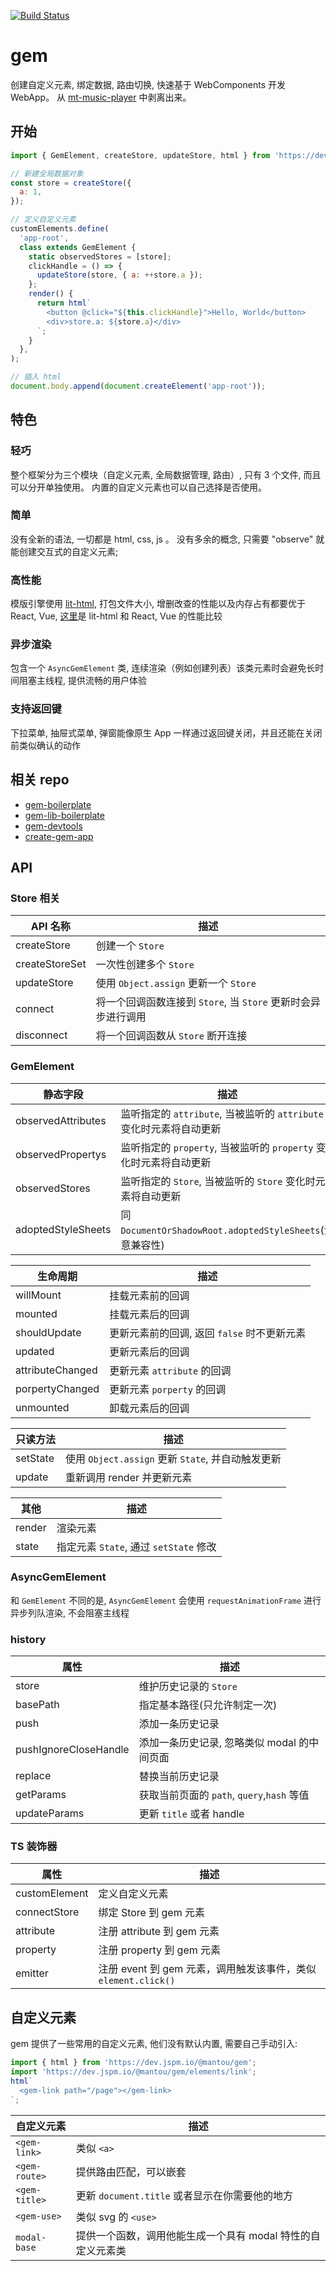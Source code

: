 [![Build Status](https://travis-ci.org/mantou132/gem.svg?branch=master)](https://travis-ci.org/mantou132/gem)

# gem

创建自定义元素, 绑定数据, 路由切换, 快速基于 WebComponents 开发 WebApp。
从 [mt-music-player](https://github.com/mantou132/mt-music-player) 中剥离出来。

## 开始

```js
import { GemElement, createStore, updateStore, html } from 'https://dev.jspm.io/@mantou/gem';

// 新建全局数据对象
const store = createStore({
  a: 1,
});

// 定义自定义元素
customElements.define(
  'app-root',
  class extends GemElement {
    static observedStores = [store];
    clickHandle = () => {
      updateStore(store, { a: ++store.a });
    };
    render() {
      return html`
        <button @click="${this.clickHandle}">Hello, World</button>
        <div>store.a: ${store.a}</div>
      `;
    }
  },
);

// 插入 html
document.body.append(document.createElement('app-root'));
```

## 特色

### 轻巧

整个框架分为三个模块（自定义元素, 全局数据管理, 路由）, 只有 3 个文件, 而且可以分开单独使用。
内置的自定义元素也可以自己选择是否使用。

### 简单

没有全新的语法, 一切都是 html, css, js 。
没有多余的概念, 只需要 "observe" 就能创建交互式的自定义元素;

### 高性能

模版引擎使用 [lit-html](https://github.com/Polymer/lit-html),
打包文件大小, 增删改查的性能以及内存占有都要优于 React, Vue,
[这里](https://rawgit.com/krausest/js-framework-benchmark/master/webdriver-ts-results/table.html)是 lit-html 和 React, Vue 的性能比较

### 异步渲染

包含一个 `AsyncGemElement` 类, 连续渲染（例如创建列表）该类元素时会避免长时间阻塞主线程, 提供流畅的用户体验

### 支持返回键

下拉菜单, 抽屉式菜单, 弹窗能像原生 App 一样通过返回键关闭，并且还能在关闭前类似确认的动作

## 相关 repo

- [gem-boilerplate](https://github.com/mantou132/gem-boilerplate)
- [gem-lib-boilerplate](https://github.com/mantou132/gem-lib-boilerplate)
- [gem-devtools](https://github.com/mantou132/gem-devtools)
- [create-gem-app](https://github.com/mantou132/create-gem-app)

## API

### Store 相关

| API 名称       | 描述                                                          |
| -------------- | ------------------------------------------------------------- |
| createStore    | 创建一个 `Store`                                              |
| createStoreSet | 一次性创建多个 `Store`                                        |
| updateStore    | 使用 `Object.assign` 更新一个 `Store`                         |
| connect        | 将一个回调函数连接到 `Store`, 当 `Store` 更新时会异步进行调用 |
| disconnect     | 将一个回调函数从 `Store` 断开连接                             |

### GemElement

| 静态字段           | 描述                                                                |
| ------------------ | ------------------------------------------------------------------- |
| observedAttributes | 监听指定的 `attribute`, 当被监听的 `attribute` 变化时元素将自动更新 |
| observedPropertys  | 监听指定的 `property`, 当被监听的 `property` 变化时元素将自动更新   |
| observedStores     | 监听指定的 `Store`, 当被监听的 `Store` 变化时元素将自动更新         |
| adoptedStyleSheets | 同 `DocumentOrShadowRoot.adoptedStyleSheets`(注意兼容性)            |

| 生命周期         | 描述                                        |
| ---------------- | ------------------------------------------- |
| willMount        | 挂载元素前的回调                            |
| mounted          | 挂载元素后的回调                            |
| shouldUpdate     | 更新元素前的回调, 返回 `false` 时不更新元素 |
| updated          | 更新元素后的回调                            |
| attributeChanged | 更新元素 `attribute` 的回调                 |
| porpertyChanged  | 更新元素 `porperty` 的回调                  |
| unmounted        | 卸载元素后的回调                            |

| 只读方法 | 描述                                              |
| -------- | ------------------------------------------------- |
| setState | 使用 `Object.assign` 更新 `State`, 并自动触发更新 |
| update   | 重新调用 render 并更新元素                        |

| 其他   | 描述                                   |
| ------ | -------------------------------------- |
| render | 渲染元素                               |
| state  | 指定元素 `State`, 通过 `setState` 修改 |

### AsyncGemElement

和 `GemElement` 不同的是, `AsyncGemElement` 会使用 `requestAnimationFrame` 进行异步列队渲染, 不会阻塞主线程

### history

| 属性                  | 描述                                        |
| --------------------- | ------------------------------------------- |
| store                 | 维护历史记录的 `Store`                      |
| basePath              | 指定基本路径(只允许制定一次)                |
| push                  | 添加一条历史记录                            |
| pushIgnoreCloseHandle | 添加一条历史记录, 忽略类似 modal 的中间页面 |
| replace               | 替换当前历史记录                            |
| getParams             | 获取当前页面的 `path`, `query`,`hash` 等值  |
| updateParams          | 更新 `title` 或者 handle                    |

### TS 装饰器

| 属性          | 描述                                                           |
| ------------- | -------------------------------------------------------------- |
| customElement | 定义自定义元素                                                 |
| connectStore  | 绑定 Store 到 gem 元素                                         |
| attribute     | 注册 attribute 到 gem 元素                                     |
| property      | 注册 property 到 gem 元素                                      |
| emitter       | 注册 event 到 gem 元素，调用触发该事件，类似 `element.click()` |

## 自定义元素

gem 提供了一些常用的自定义元素, 他们没有默认内置, 需要自己手动引入:

```js
import { html } from 'https://dev.jspm.io/@mantou/gem';
import 'https://dev.jspm.io/@mantou/gem/elements/link';
html`
  <gem-link path="/page"></gem-link>
`;
```

| 自定义元素    | 描述                                                        |
| ------------- | ----------------------------------------------------------- |
| `<gem-link>`  | 类似 `<a>`                                                  |
| `<gem-route>` | 提供路由匹配，可以嵌套                                      |
| `<gem-title>` | 更新 `document.title` 或者显示在你需要他的地方              |
| `<gem-use>`   | 类似 svg 的 `<use>`                                         |
| `modal-base`  | 提供一个函数，调用他能生成一个具有 modal 特性的自定义元素类 |
